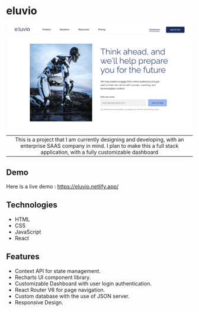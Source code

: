 # eluvio

![Alt text](public/eluvio-homepage.png)

<table>
<tr>
<td align="center">
  This is a project that I am currently designing and developing, with an enterprise SAAS company in mind. I plan to make this a full stack application, with a fully customizable dashboard 
</td>
</tr>
</table>

## Demo

Here is a live demo : https://eluvio.netlify.app/

## Technologies

- HTML
- CSS
- JavaScript
- React

## Features

- Context API for state management.
- Recharts UI component library.
- Customizable Dashboard with user login authentication.
- React Router V6 for page navigation.
- Custom database with the use of JSON server.
- Responsive Design.
